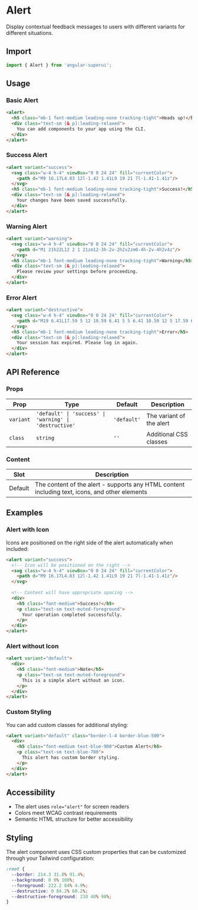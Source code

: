 # Alert

Display contextual feedback messages to users with different variants for different situations.

## Import

```typescript
import { Alert } from 'angular-superui';
```

## Usage

### Basic Alert

```html
<alert>
  <h5 class="mb-1 font-medium leading-none tracking-tight">Heads up!</h5>
  <div class="text-sm [&_p]:leading-relaxed">
    You can add components to your app using the CLI.
  </div>
</alert>
```

### Success Alert

```html
<alert variant="success">
  <svg class="w-4 h-4" viewBox="0 0 24 24" fill="currentColor">
    <path d="M9 16.17L4.83 12l-1.42 1.41L9 19 21 7l-1.41-1.41z"/>
  </svg>
  <h5 class="mb-1 font-medium leading-none tracking-tight">Success!</h5>
  <div class="text-sm [&_p]:leading-relaxed">
    Your changes have been saved successfully.
  </div>
</alert>
```

### Warning Alert

```html
<alert variant="warning">
  <svg class="w-4 h-4" viewBox="0 0 24 24" fill="currentColor">
    <path d="M1 21h22L12 2 1 21zm12-3h-2v-2h2v2zm0-4h-2v-4h2v4z"/>
  </svg>
  <h5 class="mb-1 font-medium leading-none tracking-tight">Warning</h5>
  <div class="text-sm [&_p]:leading-relaxed">
    Please review your settings before proceeding.
  </div>
</alert>
```

### Error Alert

```html
<alert variant="destructive">
  <svg class="w-4 h-4" viewBox="0 0 24 24" fill="currentColor">
    <path d="M19 6.41L17.59 5 12 10.59 6.41 5 5 6.41 10.59 12 5 17.59 6.41 19 12 13.41 17.59 19 19 17.59 13.41 12z"/>
  </svg>
  <h5 class="mb-1 font-medium leading-none tracking-tight">Error</h5>
  <div class="text-sm [&_p]:leading-relaxed">
    Your session has expired. Please log in again.
  </div>
</alert>
```

## API Reference

### Props

| Prop | Type | Default | Description |
|------|------|---------|-------------|
| `variant` | `'default' \| 'success' \| 'warning' \| 'destructive'` | `'default'` | The variant of the alert |
| `class` | `string` | `''` | Additional CSS classes |

### Content

| Slot | Description |
|------|-------------|
| Default | The content of the alert - supports any HTML content including text, icons, and other elements |

## Examples

### Alert with Icon

Icons are positioned on the right side of the alert automatically when included:

```html
<alert variant="success">
  <!-- Icon will be positioned on the right -->
  <svg class="w-4 h-4" viewBox="0 0 24 24" fill="currentColor">
    <path d="M9 16.17L4.83 12l-1.42 1.41L9 19 21 7l-1.41-1.41z"/>
  </svg>
  
  <!-- Content will have appropriate spacing -->
  <div>
    <h5 class="font-medium">Success!</h5>
    <p class="text-sm text-muted-foreground">
      Your operation completed successfully.
    </p>
  </div>
</alert>
```

### Alert without Icon

```html
<alert variant="default">
  <div>
    <h5 class="font-medium">Note</h5>
    <p class="text-sm text-muted-foreground">
      This is a simple alert without an icon.
    </p>
  </div>
</alert>
```

### Custom Styling

You can add custom classes for additional styling:

```html
<alert variant="default" class="border-l-4 border-blue-500">
  <div>
    <h5 class="font-medium text-blue-900">Custom Alert</h5>
    <p class="text-sm text-blue-700">
      This alert has custom border styling.
    </p>
  </div>
</alert>
```

## Accessibility

- The alert uses `role="alert"` for screen readers
- Colors meet WCAG contrast requirements
- Semantic HTML structure for better accessibility

## Styling

The alert component uses CSS custom properties that can be customized through your Tailwind configuration:

```css
:root {
  --border: 214.3 31.8% 91.4%;
  --background: 0 0% 100%;
  --foreground: 222.2 84% 4.9%;
  --destructive: 0 84.2% 60.2%;
  --destructive-foreground: 210 40% 98%;
}
```
